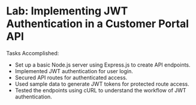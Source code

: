 # Lab: Implementing JWT Authentication in a Customer Portal API

Tasks Accomplished:

- Set up a basic Node.js server using Express.js to create API endpoints.
- Implemented JWT authentication for user login.
- Secured API routes for authenticated access.
- Used sample data to generate JWT tokens for protected route access.
- Tested the endpoints using cURL to understand the workflow of JWT authentication.